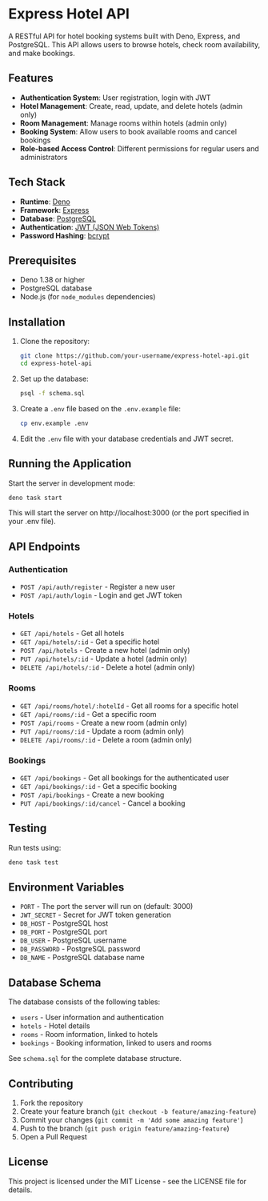 # Express Hotel API

A RESTful API for hotel booking systems built with Deno, Express, and
PostgreSQL. This API allows users to browse hotels, check room availability, and
make bookings.

## Features

- **Authentication System**: User registration, login with JWT
- **Hotel Management**: Create, read, update, and delete hotels (admin only)
- **Room Management**: Manage rooms within hotels (admin only)
- **Booking System**: Allow users to book available rooms and cancel bookings
- **Role-based Access Control**: Different permissions for regular users and
  administrators

## Tech Stack

- **Runtime**: [Deno](https://deno.land/)
- **Framework**: [Express](https://expressjs.com/)
- **Database**: [PostgreSQL](https://www.postgresql.org/)
- **Authentication**: [JWT (JSON Web Tokens)](https://jwt.io/)
- **Password Hashing**: [bcrypt](https://www.npmjs.com/package/bcrypt)

## Prerequisites

- Deno 1.38 or higher
- PostgreSQL database
- Node.js (for `node_modules` dependencies)

## Installation

1. Clone the repository:
   ```bash
   git clone https://github.com/your-username/express-hotel-api.git
   cd express-hotel-api
   ```

2. Set up the database:
   ```bash
   psql -f schema.sql
   ```

3. Create a `.env` file based on the `.env.example` file:
   ```bash
   cp env.example .env
   ```

4. Edit the `.env` file with your database credentials and JWT secret.

## Running the Application

Start the server in development mode:

```bash
deno task start
```

This will start the server on http://localhost:3000 (or the port specified in
your .env file).

## API Endpoints

### Authentication

- `POST /api/auth/register` - Register a new user
- `POST /api/auth/login` - Login and get JWT token

### Hotels

- `GET /api/hotels` - Get all hotels
- `GET /api/hotels/:id` - Get a specific hotel
- `POST /api/hotels` - Create a new hotel (admin only)
- `PUT /api/hotels/:id` - Update a hotel (admin only)
- `DELETE /api/hotels/:id` - Delete a hotel (admin only)

### Rooms

- `GET /api/rooms/hotel/:hotelId` - Get all rooms for a specific hotel
- `GET /api/rooms/:id` - Get a specific room
- `POST /api/rooms` - Create a new room (admin only)
- `PUT /api/rooms/:id` - Update a room (admin only)
- `DELETE /api/rooms/:id` - Delete a room (admin only)

### Bookings

- `GET /api/bookings` - Get all bookings for the authenticated user
- `GET /api/bookings/:id` - Get a specific booking
- `POST /api/bookings` - Create a new booking
- `PUT /api/bookings/:id/cancel` - Cancel a booking

## Testing

Run tests using:

```bash
deno task test
```

## Environment Variables

- `PORT` - The port the server will run on (default: 3000)
- `JWT_SECRET` - Secret for JWT token generation
- `DB_HOST` - PostgreSQL host
- `DB_PORT` - PostgreSQL port
- `DB_USER` - PostgreSQL username
- `DB_PASSWORD` - PostgreSQL password
- `DB_NAME` - PostgreSQL database name

## Database Schema

The database consists of the following tables:

- `users` - User information and authentication
- `hotels` - Hotel details
- `rooms` - Room information, linked to hotels
- `bookings` - Booking information, linked to users and rooms

See `schema.sql` for the complete database structure.

## Contributing

1. Fork the repository
2. Create your feature branch (`git checkout -b feature/amazing-feature`)
3. Commit your changes (`git commit -m 'Add some amazing feature'`)
4. Push to the branch (`git push origin feature/amazing-feature`)
5. Open a Pull Request

## License

This project is licensed under the MIT License - see the LICENSE file for
details.
